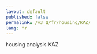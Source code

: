 ```yaml
---
layout: default
published: false
permalink: /v3_1/fr/housing/KAZ/
lang: fr
---
```


housing analysis KAZ
